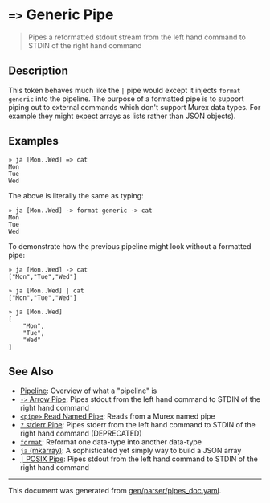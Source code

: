 # `=>` Generic Pipe

> Pipes a reformatted stdout stream from the left hand command to STDIN of the right hand command

## Description

This token behaves much like the `|` pipe would except it injects `format
generic` into the pipeline. The purpose of a formatted pipe is to support
piping out to external commands which don't support Murex data types. For
example they might expect arrays as lists rather than JSON objects).



## Examples

```
» ja [Mon..Wed] => cat
Mon
Tue
Wed
```

The above is literally the same as typing:

```
» ja [Mon..Wed] -> format generic -> cat
Mon
Tue
Wed
```

To demonstrate how the previous pipeline might look without a formatted pipe:

```
» ja [Mon..Wed] -> cat
["Mon","Tue","Wed"]

» ja [Mon..Wed] | cat
["Mon","Tue","Wed"]

» ja [Mon..Wed]
[
    "Mon",
    "Tue",
    "Wed"
]
```

## See Also

* [Pipeline](../user-guide/pipeline.md):
  Overview of what a "pipeline" is
* [`->` Arrow Pipe](../parser/pipe-arrow.md):
  Pipes stdout from the left hand command to STDIN of the right hand command
* [`<pipe>` Read Named Pipe](../commands/namedpipe.md):
  Reads from a Murex named pipe
* [`?` stderr Pipe](../parser/pipe-err.md):
  Pipes stderr from the left hand command to STDIN of the right hand command (DEPRECATED)
* [`format`](../commands/format.md):
  Reformat one data-type into another data-type
* [`ja` (mkarray)](../commands/ja.md):
  A sophisticated yet simply way to build a JSON array
* [`|` POSIX Pipe](../parser/pipe-posix.md):
  Pipes stdout from the left hand command to STDIN of the right hand command

<hr/>

This document was generated from [gen/parser/pipes_doc.yaml](https://github.com/lmorg/murex/blob/master/gen/parser/pipes_doc.yaml).